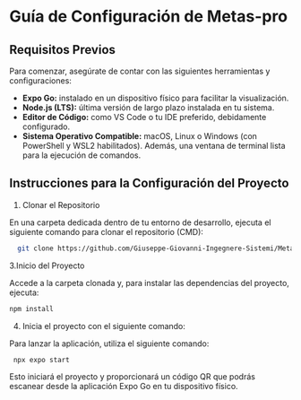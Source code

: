 # Guía de Configuración de Metas-pro

## Requisitos Previos

 Para comenzar, asegúrate de contar con las siguientes herramientas y configuraciones:

- **Expo Go:** instalado en un dispositivo físico para facilitar la visualización.
- **Node.js (LTS):** última versión de largo plazo instalada en tu sistema.
- **Editor de Código:** como VS Code o tu IDE preferido, debidamente configurado.
- **Sistema Operativo Compatible:** macOS, Linux o Windows (con PowerShell y WSL2 habilitados). Además, una ventana de terminal lista para la ejecución de comandos.

## Instrucciones para la Configuración del Proyecto

1. Clonar el Repositorio
 
 En una carpeta dedicada dentro de tu entorno de desarrollo, ejecuta el siguiente comando para clonar el repositorio (CMD):

```bash
  git clone https://github.com/Giuseppe-Giovanni-Ingegnere-Sistemi/Metas-pro-Oficial.git
   ```

3.Inicio del Proyecto

 Accede a la carpeta clonada y, para instalar las dependencias del proyecto, ejecuta:
 
   ```bash
   npm install
   ```

4. Inicia el proyecto con el siguiente comando:

Para lanzar la aplicación, utiliza el siguiente comando:

   ```bash
    npx expo start
   ```

Esto iniciará el proyecto y proporcionará un código QR que podrás escanear desde la aplicación Expo Go en tu dispositivo físico.
